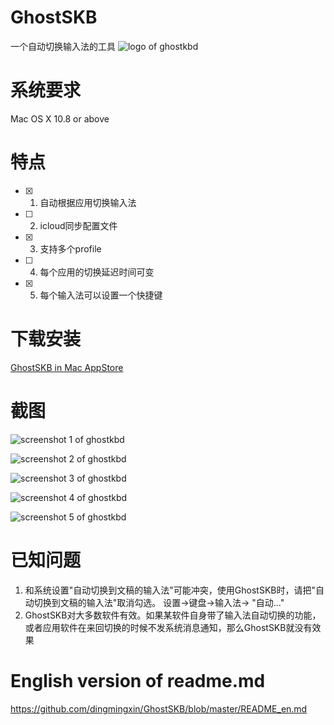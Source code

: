 # GhostSKB
一个自动切换输入法的工具
![logo of ghostkbd](https://github.com/dingmingxin/GhostSKB/blob/master/Resources/ghostkbd-256.png)

# 系统要求

Mac OS X 10.8 or above

# 特点

- [x] 1. 自动根据应用切换输入法
- [ ] 2. icloud同步配置文件
- [x] 3. 支持多个profile
- [ ] 4. 每个应用的切换延迟时间可变
- [x] 5. 每个输入法可以设置一个快捷键

# 下载安装

[GhostSKB in Mac AppStore](https://itunes.apple.com/cn/app/ghostskb/id1134384859)

# 截图

![screenshot 1 of ghostkbd](https://github.com/dingmingxin/GhostSKB/blob/v2.0_toolbar/Resources/screenshot1.png)

![screenshot 2 of ghostkbd](https://github.com/dingmingxin/GhostSKB/blob/v2.0_toolbar/Resources/screenshot2.png)

![screenshot 3 of ghostkbd](https://github.com/dingmingxin/GhostSKB/blob/v2.0_toolbar/Resources/screenshot3.png)

![screenshot 4 of ghostkbd](https://github.com/dingmingxin/GhostSKB/blob/v4.0_toolbar/Resources/screenshot4.png)

![screenshot 5 of ghostkbd](https://github.com/dingmingxin/GhostSKB/blob/v2.0_toolbar/Resources/screenshot5.png)


# 已知问题 

1. 和系统设置"自动切换到文稿的输入法"可能冲突，使用GhostSKB时，请把"自动切换到文稿的输入法"取消勾选。 设置->键盘->输入法-> "自动..."
2. GhostSKB对大多数软件有效。如果某软件自身带了输入法自动切换的功能，或者应用软件在来回切换的时候不发系统消息通知，那么GhostSKB就没有效果

# English version of readme.md

https://github.com/dingmingxin/GhostSKB/blob/master/README_en.md
